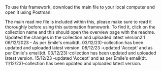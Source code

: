 To use this framework, download the main file to your local computer and open it using Postman.

The main read me file is included within this, please make sure to read it thoroughly before using this automation framework. To find it, click on the collection name and this should open the overview page with the readme.
Updated the changes in the collection and uploaded latest version2.1
06/12/2023 - As per Emile's email(dt. 03/12/23)-collection has been updated and uploaded latest version.
08/12/23 -updated 'Accept' and as per Emile's email(dt. 03/12/23)-collection has been updated and uploaded latest version.
15/12/23 -updated 'Accept' and as per Emile's email(dt. 11/12/23)-collection has been updated and uploaded latest version.
